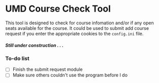 # UMD Course Check Tool
This tool is designed to check for course infomation and/or if any open seats available for the course.
It could be used to submit add course request if you enter the appropriate cookies to the `config.ini` file.

##### Still under construction . . .

### To-do list
- [ ] Finish the submit request module
- [ ] Make sure others couldn't use the program before I do

